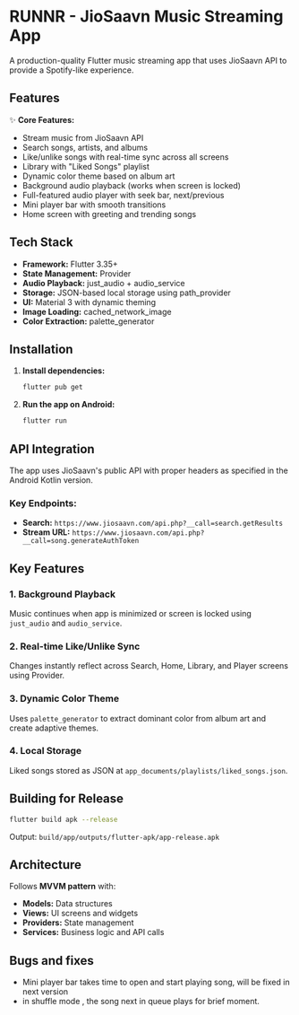 # RUNNR - JioSaavn Music Streaming App

A production-quality Flutter music streaming app that uses JioSaavn API to provide a Spotify-like experience.

## Features

✨ **Core Features:**
- Stream music from JioSaavn API
- Search songs, artists, and albums
- Like/unlike songs with real-time sync across all screens
- Library with "Liked Songs" playlist
- Dynamic color theme based on album art
- Background audio playback (works when screen is locked)
- Full-featured audio player with seek bar, next/previous
- Mini player bar with smooth transitions
- Home screen with greeting and trending songs

## Tech Stack

- **Framework:** Flutter 3.35+
- **State Management:** Provider
- **Audio Playback:** just_audio + audio_service
- **Storage:** JSON-based local storage using path_provider
- **UI:** Material 3 with dynamic theming
- **Image Loading:** cached_network_image
- **Color Extraction:** palette_generator

## Installation

1. **Install dependencies:**
   ```bash
   flutter pub get
   ```

2. **Run the app on Android:**
   ```bash
   flutter run
   ```

## API Integration

The app uses JioSaavn's public API with proper headers as specified in the Android Kotlin version.

### Key Endpoints:
- **Search:** `https://www.jiosaavn.com/api.php?__call=search.getResults`
- **Stream URL:** `https://www.jiosaavn.com/api.php?__call=song.generateAuthToken`

## Key Features

### 1. Background Playback
Music continues when app is minimized or screen is locked using `just_audio` and `audio_service`.

### 2. Real-time Like/Unlike Sync
Changes instantly reflect across Search, Home, Library, and Player screens using Provider.

### 3. Dynamic Color Theme
Uses `palette_generator` to extract dominant color from album art and create adaptive themes.

### 4. Local Storage
Liked songs stored as JSON at `app_documents/playlists/liked_songs.json`.

## Building for Release

```bash
flutter build apk --release
```

Output: `build/app/outputs/flutter-apk/app-release.apk`

## Architecture

Follows **MVVM pattern** with:
- **Models:** Data structures
- **Views:** UI screens and widgets
- **Providers:** State management
- **Services:** Business logic and API calls

## Bugs and fixes
- Mini player bar takes time to open and start playing song, will be fixed in next version
- in shuffle mode , the song next in queue plays for brief moment.
